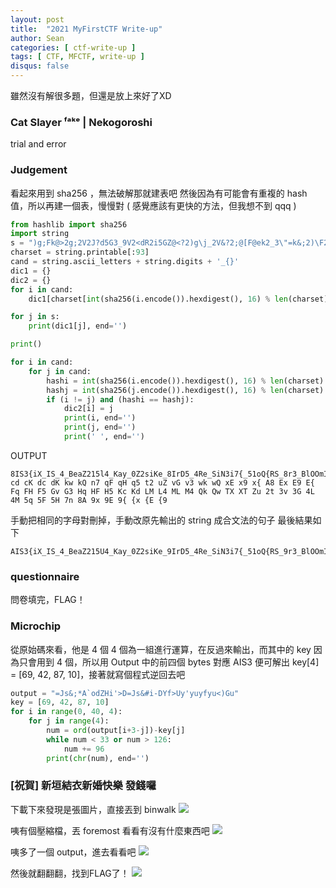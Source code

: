 ```yaml
---
layout: post
title:  "2021 MyFirstCTF Write-up"
author: Sean
categories: [ ctf-write-up ]
tags: [ CTF, MFCTF, write-up ]
disqus: false
---
```


雖然沒有解很多題，但還是放上來好了XD

### Cat Slayer ᶠᵃᵏᵉ | Nekogoroshi
trial and error

### Judgement
看起來用到 sha256 ，無法破解那就建表吧
然後因為有可能會有重複的 hash 值，所以再建一個表，慢慢對 ( 感覺應該有更快的方法，但我想不到 qqq )
```py
from hashlib import sha256
import string
s = ")g;Fk@>2g;2V2J?d5G3_9V2<dR2i5GZ@<?2)g\j_2V&?2;@[F@ek2_3\"=k&;2)\F2J9LL4g[W2\"[2<)RZ23@<?2elFZ?2=@jZ23@=F2Yi52;lL5Vj2J?2J9\e@eW23e2lF330"
charset = string.printable[:93]
cand = string.ascii_letters + string.digits + '_{}'
dic1 = {}
dic2 = {}
for i in cand:
    dic1[charset[int(sha256(i.encode()).hexdigest(), 16) % len(charset)]] = i

for j in s:
    print(dic1[j], end='')

print()

for i in cand:
    for j in cand:
        hashi = int(sha256(i.encode()).hexdigest(), 16) % len(charset)
        hashj = int(sha256(j.encode()).hexdigest(), 16) % len(charset)
        if (i != j) and (hashi == hashj):
            dic2[i] = j
            print(i, end='')
            print(j, end='')
            print(' ', end='')
```
OUTPUT
```
8IS3{iX_IS_4_BeaZ215l4_Kay_0Z2siKe_8IrD5_4Re_SiN3i7{_51oQ{RS_8r3_BlOOmIN6_oN_K8ys_1iKe_7h3se_QiDs_1iQ3_Y0Z_ShOZ4D_Be_Blr7i76_17_h311}
cd cK dc dK kw kQ n7 qF qH q5 t2 uZ vG v3 wk wQ xE x9 x{ A8 Ex E9 E{ Fq FH F5 Gv G3 Hq HF H5 Kc Kd LM L4 ML M4 Qk Qw TX XT Zu 2t 3v 3G 4L 4M 5q 5F 5H 7n 8A 9x 9E 9{ {x {E {9
```
手動把相同的字母對刪掉，手動改原先輸出的 string 成合文法的句子
最後結果如下
```
AIS3{iX_IS_4_BeaZ215U4_Kay_0Z2siKe_9IrD5_4Re_SiN3i7{_51oQ{RS_9r3_BlOOmIN6_oN_K9ys_1iKe_7h3se_QiDs_1iQ3_Y0Z_ShOZ4D_Be_BUr7i76_17_h311}
```

### questionnaire
問卷填完，FLAG！

### Microchip
從原始碼來看，他是 4 個 4 個為一組進行運算，在反過來輸出，而其中的 key 因為只會用到 4 個，所以用 Output 中的前四個 bytes 對應 AIS3 便可解出 key[4] = [69, 42, 87, 10]，接著就寫個程式逆回去吧
```py
output = "=Js&;*A`odZHi'>D=Js&#i-DYf>Uy'yuyfyu<)Gu"
key = [69, 42, 87, 10]
for i in range(0, 40, 4):
    for j in range(4):
        num = ord(output[i+3-j])-key[j]
        while num < 33 or num > 126:
            num += 96
        print(chr(num), end='')
```

### [祝賀] 新垣結衣新婚快樂 發錢囉
下載下來發現是張圖片，直接丟到 binwalk
![](https://i.imgur.com/Q4cJpcJ.png)

咦有個壓縮檔，丟 foremost 看看有沒有什麼東西吧
![](https://i.imgur.com/oTbwnWt.png)

咦多了一個 output，進去看看吧
![](https://i.imgur.com/Ue23mB5.png)

然後就翻翻翻，找到FLAG了！
![](https://i.imgur.com/w6APhDi.png)
